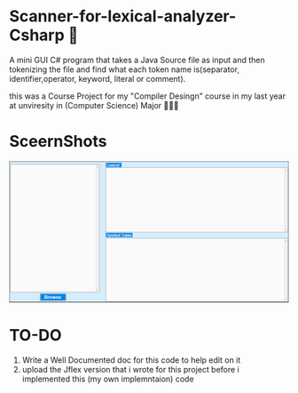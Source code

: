 # Scanner-for-lexical-analyzer-Csharp :tada:
 A mini GUI C# program that takes a Java Source file as input and then tokenizing the file and find what each token name is(separator, identifier,operator, keyword, literal or comment).

this was a Course Project for my "Compiler Desingn" course in my last year at unviresity in (Computer Science) Major 👨‍💻🎉

# SceernShots
![Scanner for lexical analyzer Csharp!](Screenshots/lexical.gif)

# TO-DO
1. Write a Well Documented doc for this code to help edit on it 
2. upload the Jflex version that i wrote for this project before i implemented this (my own implemntaion) code


